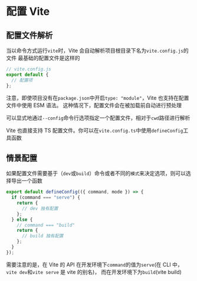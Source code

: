 # 配置 Vite

## 配置文件解析

当以命令方式运行`vite`时，Vite 会自动解析项目根目录下名为`vite.config.js`的文件
最基础的配置文件是这样的

```js
// vite.config.js
export default {
  // 配置项
};
```

注意，即使项目没有在`package.json`中开启`type: "module"`，Vite 也支持在配置文件中使用 ESM 语法。
这种情况下，配置文件会在被加载前自动进行预处理

可以显式地通过`--config`命令行选项指定一个配置文件，相对于`cwd`路径进行解析

Vite 也直接支持 TS 配置文件。你可以在`vite.config.ts`中使用`defineConfig`工具函数

## 情景配置

如果配置文件需要基于（`dev`或`build`）命令或者不同的`模式`来决定选项，则可以选择导出一个函数

```js
export default defineConfig(({ command, mode }) => {
  if (command === "serve") {
    return {
      // dev 独有配置
    };
  } else {
    // command === "build"
    return {
      // build 独有配置
    };
  }
});
```

需要注意的是，在 Vite 的 API 在开发环境下`command`的值为`serve`(在 CLI 中，`vite dev`和`vite serve` 是 vite 的别名)，
而在开发环境下为`build`(vite build)
